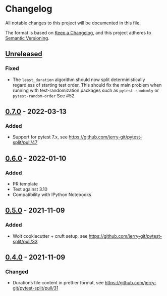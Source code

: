 # Changelog
All notable changes to this project will be documented in this file.

The format is based on [Keep a Changelog](https://keepachangelog.com/en/1.0.0/), and this project adheres to [Semantic Versioning](https://semver.org/spec/v2.0.0.html).

## [Unreleased]

### Fixed
- The `least_duration` algorithm should now split deterministically regardless of starting test order.
  This should fix the main problem when running with test-randomization packages such as `pytest-randomly` or `pytest-random-order`
  See #52

## [0.7.0] - 2022-03-13
### Added
- Support for pytest 7.x, see https://github.com/jerry-git/pytest-split/pull/47

## [0.6.0] - 2022-01-10
### Added
- PR template
- Test against 3.10
- Compatibility with IPython Notebooks

## [0.5.0] - 2021-11-09
### Added
- Wolt cookiecutter + cruft setup, see https://github.com/jerry-git/pytest-split/pull/33

## [0.4.0] - 2021-11-09
### Changed
- Durations file content in prettier format, see https://github.com/jerry-git/pytest-split/pull/31

[Unreleased]: https://github.com/jerry-git/pytest-split/compare/0.7.0...master
[0.7.0]: https://github.com/jerry-git/pytest-split/compare/0.6.0...0.7.0
[0.6.0]: https://github.com/jerry-git/pytest-split/compare/0.5.0...0.6.0
[0.5.0]: https://github.com/jerry-git/pytest-split/compare/0.4.0...0.5.0
[0.4.0]: https://github.com/jerry-git/pytest-split/tree/0.4.0
